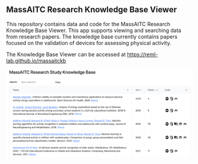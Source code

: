 ## MassAITC Research Knowledge Base Viewer

This repository contains data and code for the MassAITC Research Knowledge Base Viewer. This app supports viewing and searching data from research papers. The knowledge base currently contains papers focused on the validation of devices for assessing physical activity. 

The Knowledge Base Viewer can be accessed at https://reml-lab.github.io/massaitckb

![Knowledge Base Viewer UI](https://raw.githubusercontent.com/reml-lab/massaitckb/main/img/ui.png)
